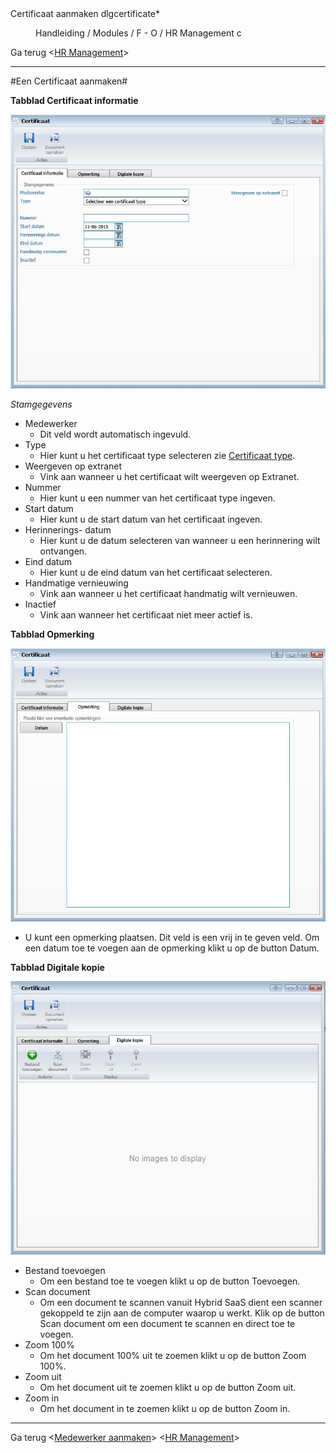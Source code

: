 <properties>
	<page>
		<title>Certificaat aanmaken</title>
		<description>Certificaat aanmaken</description>
		<context>dlgcertificate*</context>
	</page>
	<menu>
		<position>Handleiding / Modules / F - O / HR Management</position>
		<title>Certificaat aanmaken</title>
		<sort>c</sort>
	</menu>
</properties>

Ga terug <[HR Management](http://hybridsaas.support/pages/handleiding/modules/F-O/hr-management/hr-management)>

----------
#Een Certificaat aanmaken#


**Tabblad Certificaat informatie**

![](images/certificaat.JPG)

*Stamgegevens*

- Medewerker
	- Dit veld wordt automatisch ingevuld.
- Type
	- Hier kunt u het certificaat type selecteren zie [Certificaat type]().
- Weergeven op extranet
	- Vink aan wanneer u het certificaat wilt weergeven op Extranet.
- Nummer
	- Hier kunt u een nummer van het certificaat type ingeven.
- Start datum
	- Hier kunt u de start datum van het certificaat ingeven.
- Herinnerings- datum
	- Hier kunt u de datum selecteren van wanneer u een herinnering wilt ontvangen.
- Eind datum
	- Hier kunt u de eind datum van het certificaat selecteren.
- Handmatige vernieuwing
	- Vink aan wanneer u het certificaat handmatig wilt vernieuwen.
- Inactief
	- Vink aan wanneer het certificaat niet meer actief is.

**Tabblad Opmerking**

![](images/certificaat-opmerking.JPG)

- U kunt een opmerking plaatsen. Dit veld is een vrij in te geven veld. Om een datum toe te voegen aan de opmerking klikt u op de button Datum.


**Tabblad Digitale kopie**

![](images/certificaat-kopie.JPG)

- Bestand toevoegen
	- Om een bestand toe te voegen klikt u op de button Toevoegen.
- Scan document
	- Om een document te scannen vanuit Hybrid SaaS dient een scanner gekoppeld te zijn aan de computer waarop u werkt. Klik op de button Scan document om een document te scannen en direct toe te voegen.
- Zoom 100%
	- Om het document 100% uit te zoemen klikt u op de button Zoom 100%.
- Zoom uit
	- Om het document uit te zoemen klikt u op de button Zoom uit.
- Zoom in
	- Om het document in te zoemen klikt u op de button Zoom in.

----------

Ga terug <[Medewerker aanmaken]()>
<[HR Management](http://hybridsaas.support/pages/handleiding/modules/F-O/hr-management/hr-management)>

